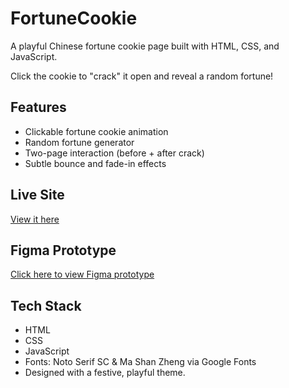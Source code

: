 # FortuneCookie

A playful Chinese fortune cookie page built with HTML, CSS, and JavaScript.

Click the cookie to "crack" it open and reveal a random fortune!

## Features
- Clickable fortune cookie animation
- Random fortune generator
- Two-page interaction (before + after crack)
- Subtle bounce and fade-in effects

## Live Site
[View it here](https://cadence101004.github.io/FortuneCookie/) 

## Figma Prototype
[Click here to view Figma prototype](https://www.figma.com/design/5Edm8F5kiD3Qr9fo2p4fT3/Fortune-Cookie-Website?node-id=0-1&t=14PPmrqIGzCMfD7w-1) 

## Tech Stack
- HTML
- CSS
- JavaScript
- Fonts: Noto Serif SC & Ma Shan Zheng via Google Fonts
- Designed with a festive, playful theme.
